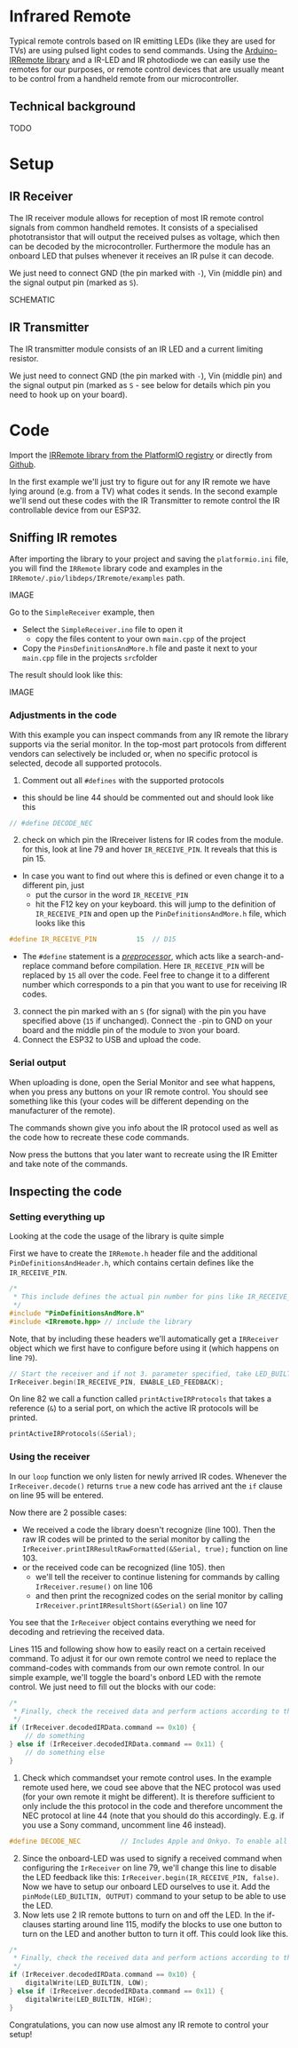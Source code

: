 # Infrared Remote

Typical remote controls based on IR emitting LEDs (like they are used for TVs) are using pulsed light codes to send commands.
Using the [Arduino-IRRemote library](https://github.com/Arduino-IRremote/Arduino-IRremote) and a IR-LED and IR photodiode we can easily use the remotes for our purposes, or remote control devices that are usually meant to be control from a handheld remote from our microcontroller.

## Technical background
TODO

# Setup
## IR Receiver
The IR receiver module allows for reception of most IR remote control signals from common handheld remotes. It consists of a specialised phototransistor that will output the received pulses as voltage, which then can be decoded by the microcontroller. Furthermore the module has an onboard LED that pulses whenever it receives an IR pulse it can decode.

We just need to connect GND (the pin marked with `-`), Vin (middle pin) and the signal output pin (marked as `S`). 

SCHEMATIC

## IR Transmitter
The IR transmitter module consists of an IR LED and a current limiting resistor.

We just need to connect GND (the pin marked with `-`), Vin (middle pin) and the signal output pin (marked as `S` - see below for details which pin you need to hook up on your board). 

# Code
Import the [IRRemote library from the PlatformIO registry](https://registry.platformio.org/libraries/z3t0/IRremote) or directly from [Github](https://github.com/Arduino-IRremote/Arduino-IRremote). 

In the first example we'll just try to figure out for any IR remote we have lying around (e.g. from a TV) what codes it sends. In the second example we'll send out these codes with the IR Transmitter to remote control the IR controllable device from our ESP32.

## Sniffing IR remotes
After importing the library to your project and saving the `platformio.ini` file, you will find the `IRRemote` library code and examples in the `IRRemote/.pio/libdeps/IRremote/examples` path. 

IMAGE

Go to the `SimpleReceiver` example, then
* Select the `SimpleReceiver.ino` file to open it
  * copy the files content to your own `main.cpp` of the project
* Copy the `PinsDefinitionsAndMore.h` file and paste it next to your `main.cpp` file in the projects `src`folder

The result should look like this:

IMAGE

### Adjustments in the code
With this example you can inspect commands from any IR remote the library supports via the serial monitor. In the top-most part protocols from different vendors can selectively be included or, when no specific protocol is selected, decode all supported protocols.

1. Comment out all `#defines` with the supported protocols
  * this should be line 44 should be commented out and should look like this
```cpp
// #define DECODE_NEC
```
2. check on which pin the IRreceiver listens for IR codes from the module. for this, look at line 79 and hover `IR_RECEIVE_PIN`. It reveals that this is pin 15.
  * In case you want to find out where this is defined or even change it to a different pin, just
    * put the cursor in the word `IR_RECEIVE_PIN`
    * hit the F12 key on your keyboard. this will jump to the definition of `IR_RECEIVE_PIN` and open up the `PinDefinitionsAndMore.h` file, which looks like this 
```cpp
#define IR_RECEIVE_PIN          15  // D15
```
   * The `#define` statement is a *[preprocessor](https://en.wikipedia.org/wiki/Preprocessor)*, which acts like a search-and-replace command before compilation. Here `IR_RECEIVE_PIN` will be replaced by `15` all over the code. Feel free to change it to a different number which corresponds to a pin that you want to use for receiving IR codes.
3. connect the pin marked with an `S` (for signal) with the pin you have specified above (`15` if unchanged). Connect the `-`pin to GND on your board and the middle pin of the module to `3V`on your board.
4. Connect the ESP32 to USB and upload the code.

### Serial output
When uploading is done, open the Serial Monitor and see what happens, when you press any buttons on your IR remote control. You should see something like this (your codes will be different depending on the manufacturer of the remote).



The commands shown give you info about the IR protocol used as well as the code how to recreate these code commands. 

Now press the buttons that you later want to recreate using the IR Emitter and take note of the commands.

## Inspecting the code
### Setting everything up
Looking at the code the usage of the library is quite simple

First we have to create the `IRRemote.h` header file and the additional `PinDefinitionsAndHeader.h`, which contains certain defines like the `IR_RECEIVE_PIN`.
```cpp
/*
 * This include defines the actual pin number for pins like IR_RECEIVE_PIN, IR_SEND_PIN for many different boards and architectures
 */
#include "PinDefinitionsAndMore.h"
#include <IRremote.hpp> // include the library
```

Note, that by including these headers we'll automatically get a `IRReceiver` object which we first have to configure before using it (which happens on line `79`).
```cpp
// Start the receiver and if not 3. parameter specified, take LED_BUILTIN pin from the internal boards definition as default feedback LED
IrReceiver.begin(IR_RECEIVE_PIN, ENABLE_LED_FEEDBACK);
```

On line 82 we call a function called `printActiveIRProtocols` that takes a reference (`&`) to a serial port, on which the active IR protocols will be printed.
```cpp
printActiveIRProtocols(&Serial);
```

### Using the receiver
In our `loop` function we only listen for newly arrived IR codes. Whenever the `IrReceiver.decode()` returns `true` a new code has arrived ant the `if` clause on line 95 will be entered.

Now there are 2 possible cases: 
* We received a code the library doesn't recognize (line 100). Then the raw IR codes will be printed to the serial monitor by calling the  `IrReceiver.printIRResultRawFormatted(&Serial, true);` function on line 103. 
* or the received code can be recognized (line 105). then 
  * we'll tell the receiver to continue listening for commands by calling `IrReceiver.resume()` on line 106
  * and then print the recognized codes on the serial monitor by calling `IrReceiver.printIRResultShort(&Serial)` on line 107


You see that the `IrReceiver` object contains everything we need for decoding and retrieving the received data.

Lines 115 and following show how to easily react on a certain received command. To adjust it for our own remote control we need to replace the command-codes with commands from our own remote control. In our simple example, we'll toggle the board's onbord LED with the remote control. We just need to fill out the blocks with our code:
```cpp
/*
 * Finally, check the received data and perform actions according to the received command
 */
if (IrReceiver.decodedIRData.command == 0x10) {
    // do something
} else if (IrReceiver.decodedIRData.command == 0x11) {
    // do something else
}
```
1. Check which commandset your remote control uses. In the example remote used here, we coud see above that the NEC protocol was used (for your own remote it might be different). It is therefore sufficient to only include the this protocol in the code and therefore uncomment the NEC protocol at line 44 (note that you should do this accordingly. E.g. if you use a Sony command, uncomment line 46 instead).
```cpp
#define DECODE_NEC          // Includes Apple and Onkyo. To enable all protocols , just comment/disable this line.
```
2. Since the onboard-LED was used to signify a received command when configuring the `IrReceiver` on line 79, we'll change this line to disable the LED feedback like this: `IrReceiver.begin(IR_RECEIVE_PIN, false)`. Now we have to setup our onboard LED ourselves to use it. Add the `pinMode(LED_BUILTIN, OUTPUT)` command to your setup to be able to use the LED.
3. Now lets use 2 IR remote buttons to turn on and off the LED. In the if-clauses starting around line 115, modify the blocks to use one button to turn on the LED and another button to turn it off. This could look like this.

```cpp
/*
 * Finally, check the received data and perform actions according to the received command
 */
if (IrReceiver.decodedIRData.command == 0x10) {
    digitalWrite(LED_BUILTIN, LOW);
} else if (IrReceiver.decodedIRData.command == 0x11) {
    digitalWrite(LED_BUILTIN, HIGH);
}
```

Congratulations, you can now use almost any IR remote to control your setup!
